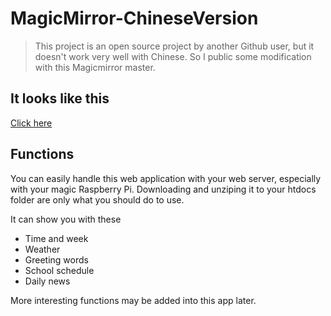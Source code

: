 # MagicMirror-ChineseVersion

>This project is an open source project by another Github user, but it doesn't work very well with Chinese. So I public some modification with this Magicmirror master.

## It looks like this
[Click here](http://www.xht97.cn/Magicmirror)

## Functions
You can easily handle this web application with 
your web server, especially with your magic Raspberry Pi. Downloading and unziping it to your htdocs folder are only what you should do to use.

It can show you with these

* Time and week
* Weather
* Greeting words
* School schedule
* Daily news

More interesting functions may be added into this app later.


